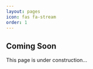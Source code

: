 ```yaml
---
layout: pages
icon: fas fa-stream
order: 1
---
```


## Coming Soon

This page is under construction... 
